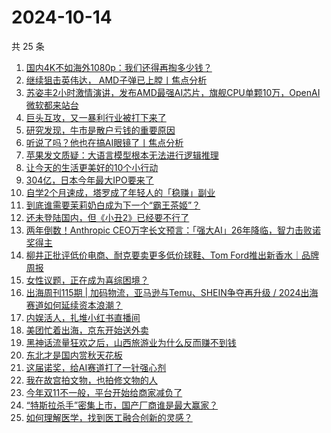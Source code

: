 # 2024-10-14

共 25 条

<!-- BEGIN 36KR -->
<!-- 最后更新时间 2024-10-14 01:11:48 +0800 -->
1. [国内4K不如海外1080p：我们还得再掏多少钱？](https://36kr.com/p/2989548084603396)
1. [继续狙击英伟达， AMD子弹已上膛丨焦点分析](https://36kr.com/p/2988990483261702)
1. [苏姿丰2小时激情演讲，发布AMD最强AI芯片，旗舰CPU单颗10万，OpenAI微软都来站台](https://36kr.com/p/2990340432210689)
1. [巨头互攻，又一暴利行业被打下来了](https://36kr.com/p/2989499735435521)
1. [研究发现，牛市是散户亏钱的重要原因](https://36kr.com/p/2990344954407689)
1. [听说了吗？他也在搞AI眼镜了丨焦点分析](https://36kr.com/p/2970563884109831)
1. [苹果发文质疑：大语言模型根本无法进行逻辑推理](https://36kr.com/p/2990196901784581)
1. [让今天的生活更美好的10个小行动](https://36kr.com/p/2983916022275842)
1. [304亿，日本今年最大IPO要来了](https://36kr.com/p/2990332580768769)
1. [自学2个月速成，塔罗成了年轻人的「稳赚」副业](https://36kr.com/p/2989375535917314)
1. [到底谁需要茉莉奶白成为下一个“霸王茶姬”？](https://36kr.com/p/2989504019196420)
1. [还未登陆国内，但《小丑2》已经要不行了](https://36kr.com/p/2989502826391811)
1. [两年倒数！Anthropic CEO万字长文预言：「强大AI」26年降临，智力击败诺奖得主](https://36kr.com/p/2990335791098887)
1. [柳井正批评低价电商、耐克要卖更多低价球鞋、Tom Ford推出新香水｜品牌周报](https://36kr.com/p/2989899129580288)
1. [女性议题，正在成为喜综困境？](https://36kr.com/p/2975296734306181)
1. [出海周刊115期 | 加码物流，亚马逊与Temu、SHEIN争夺再升级 / 2024出海赛道如何延续资本浪潮？](https://36kr.com/p/2990324911041289)
1. [内娱活人，扎堆小红书直播间](https://36kr.com/p/2989502945602053)
1. [美团忙着出海，京东开始送外卖](https://36kr.com/p/2989581682859648)
1. [黑神话流量狂欢之后，山西旅游业为什么反而赚不到钱](https://36kr.com/p/2989238519720197)
1. [东北才是国内赏秋天花板](https://36kr.com/p/2985216155181058)
1. [这届诺奖，给AI赛道打了一针强心剂](https://36kr.com/p/2989539571886600)
1. [我在故宫拍文物，也拍修文物的人](https://36kr.com/p/2980330930446217)
1. [今年双11不一般，平台开始给商家减负了](https://36kr.com/p/2990379787528961)
1. [“特斯拉杀手”密集上市，国产厂商谁是最大赢家？](https://36kr.com/p/2979245070573444)
1. [如何理解医学，找到医工融合创新的灵感？](https://36kr.com/p/2990309322910472)
<!-- END 36KR -->